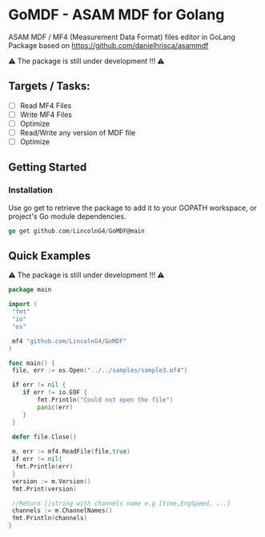 # GoMDF - ASAM MDF for Golang
ASAM MDF / MF4 (Measurement Data Format) files editor in GoLang
Package based on <https://github.com/danielhrisca/asammdf>

⚠️ The package is still under development  !!! ⚠️

## **Targets / Tasks**:
- [ ] Read MF4 Files
- [ ] Write MF4 Files
- [ ] Optimize  
- [ ] Read/Write any version of MDF file  
- [ ] Optimize  

## Getting Started

### Installation  

Use go get to retrieve the package to add it to your GOPATH workspace, or project's Go module dependencies.

```go
go get github.com/LincolnG4/GoMDF@main
```

## Quick Examples

⚠️ The package is still under development !!! ⚠️

```go
package main

import (
 "fmt"
 "io"
 "os"

 mf4 "github.com/LincolnG4/GoMDF"
)

func main() {
 file, err := os.Open("../../samples/sample3.mf4")

 if err != nil {
    if err != io.EOF {
        fmt.Println("Could not open the file")
        panic(err)
    }
 }

 defer file.Close()
 
 m, err := mf4.ReadFile(file,true)
 if err != nil{
  fmt.Println(err)
 }
 version := m.Version()
 fmt.Print(version)

 //Return []string with channels name e.g [time,EngSpeed, ...]
 channels := m.ChannelNames()
 fmt.Println(channels)
}

```